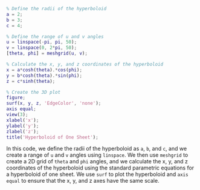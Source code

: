 ```matlab
% Define the radii of the hyperboloid
a = 2;
b = 3;
c = 4;

% Define the range of u and v angles
u = linspace(-pi, pi, 50);
v = linspace(0, 2*pi, 50);
[theta, phi] = meshgrid(u, v);

% Calculate the x, y, and z coordinates of the hyperboloid
x = a*cosh(theta).*cos(phi);
y = b*cosh(theta).*sin(phi);
z = c*sinh(theta);

% Create the 3D plot
figure;
surf(x, y, z, 'EdgeColor', 'none');
axis equal;
view(3);
xlabel('x');
ylabel('y');
zlabel('z');
title('Hyperboloid of One Sheet');

```

In this code, we define the radii of the hyperboloid as `a`, `b`, and `c`, and we create a range of `u` and `v` angles using `linspace`. We then use `meshgrid` to create a 2D grid of `theta` and `phi` angles, and we calculate the x, y, and z coordinates of the hyperboloid using the standard parametric equations for a hyperboloid of one sheet. We use `surf` to plot the hyperboloid and `axis equal` to ensure that the x, y, and z axes have the same scale. 